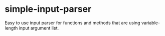 # simple-input-parser
Easy to use input parser for functions and methods that are using variable-length input argument list.
